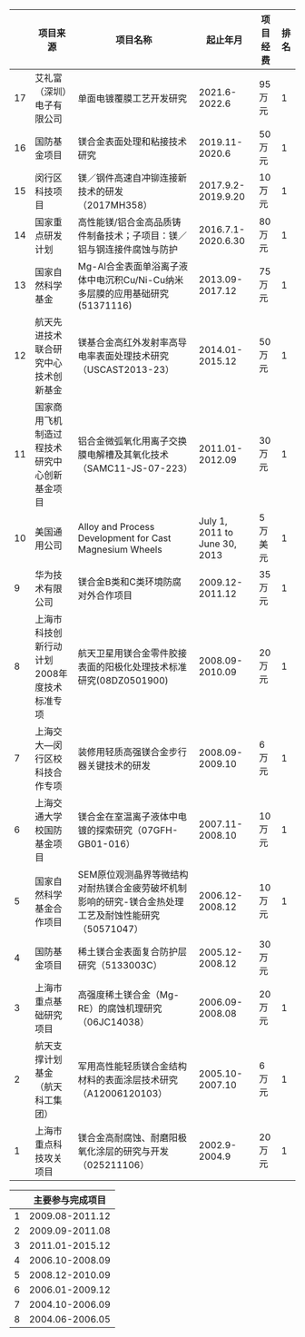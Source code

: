 |    | 项目来源                 | 项目名称                                                    | 起止年月                       | 项目经费       | 排名 |
| -- | ----------------------- | --------------------------------------------------------- | ----------------------------- | ------------- | -- |
| 17 | 艾礼富（深圳）电子有限公司  | 单面电镀覆膜工艺开发研究                                       | 2021.6- 2022.6                | 95万元        | 1  |
| 16 | 国防基金项目              | 镁合金表面处理和粘接技术研究                                   | 2019.11-2020.6                | 50万元         | 1  |
| 15 | 闵行区科技项目            | 镁／钢件高速自冲铆连接新技术的研发（2017MH358）                  | 2017.9.2-2019.9.20            | 10万元        | 1  |
| 14 | 国家重点研发计划          | 高性能镁/铝合金高品质铸件制备技术；子项目：镁／铝与钢连接件腐蚀与防护 | 2016.7.1-2020.6.30             | 80万元        | 1  |
| 13 | 国家自然科学基金          | Mg-Al合金表面单浴离子液体中电沉积Cu/Ni-Cu纳米多层膜的应用基础研究(51371116)     | 2013.09-2017.12   | 75万元        | 1  |
| 12 | 航天先进技术联合研究中心技术创新基金 | 镁基合金高红外发射率高导电率表面处理技术研究（USCAST2013-23）           | 2014.01-2015.12   | 50万元        | 1  |
| 11 | 国家商用飞机制造过程技术研究中心创新基金项目 | 铝合金微弧氧化用离子交换膜电解槽及其氧化技术（SAMC11-JS-07-223）  | 2011.01-2012.09  | 30万元        | 1  |
| 10 | 美国通用公司              | Alloy and Process Development for Cast Magnesium Wheels   | July 1, 2011 to June 30, 2013 | 5万美元        | 1  |
| 9  | 华为技术有限公司          | 镁合金B类和C类环境防腐对外合作项目                              | 2009.12-2011.12               | 35万元         | 1  |
| 8  | 上海市科技创新行动计划2008年度技术标准专项 | 航天卫星用镁合金零件胶接表面的阳极化处理技术标准研究(08DZ0501900)   | 2008.09-2010.09 | 20万元         | 1  |
| 7  | 上海交大—闵行区校科技合作专项 | 装修用轻质高强镁合金步行器关键技术的研发                       | 2008.09-2009.10               | 6万元          | 1  |
| 6  | 上海交通大学校国防基金项目  | 镁合金在室温离子液体中电镀的探索研究（07GFH-GB01-016）           | 2007.11-2008.10               | 10万元         | 1  |
| 5  | 国家自然科学基金合作项目    | SEM原位观测晶界等微结构对耐热镁合金疲劳破坏机制影响的研究\-镁合金热处理工艺及耐蚀性能研究（50571047）| 2006.12-2008.12  | 10万元 | 1  |
| 4  | 国防基金项目             | 稀土镁合金表面复合防护层研究（5133003C）                       | 2005.12-2008.12               | 30万元         |    |
| 3  | 上海市重点基础研究项目     | 高强度稀土镁合金（Mg-RE）的腐蚀机理研究（06JC14038）            | 2006.09-2008.08               | 20万元         | 1  |
| 2  | 航天支撑计划基金（航天科工集团） | 军用高性能轻质镁合金结构材料的表面涂层技术研究（A12006120103） | 2005.10-2007.10               | 6万元         | 1  |
| 1  | 上海市重点科技攻关项目     | 镁合金高耐腐蚀、耐磨阳极氧化涂层的研究与开发（025211106）         | 2002.9-2004.9                 | 20万元         | 1  |

|   | **主要参与完成项目**    |
| - | --------------- |
| 1 | 2009.08-2011.12 | 镁合金发动机关键材料及系统集成 | 国家高新技术研究计划(863计划) | 907万元 | 主要参与完成 **(****排名****:6/17****人****)** |
| 2 | 2009.09-2011.08 | 上海镁材料及应用工程技术研究中心 | 上海市科委 | 200万元 | 主要参与完成 **(****排名****:8/16****人****)** |
| 3 | 2011.01-2015.12 | 新型高强度耐热镁合金研究 | 国防基金项目 | 200万元 | 主要参与 **(****排名****:10/18****人****)** |
| 4 | 2006.10-2008.09 | 镁合金的表面形变强化研究 | 上海市科委 | 20万元 | 主要参与完成 **(****排名****:3/7****人****)** |
| 5 | 2008.12-2010.09 | 镁合金在新能源汽车中的应用及制造工艺开发 | 上海汽车工业科技发展基金会 | 40万元 | 主要参与完成 **(****排名****:8/17****人****)** |
| 6 | 2006.01-2009.12 | 高强度稀土镁合金及其精密成型 | 国防科学技术工业委员会 | 240万元 | 主要参与完成 **(****排名****:4/13****人****)** |
| 7 | 2004.10-2006.09 | 高强度镁合金及其汽车典型零件积压铸造成型技术研究 | 上海市科委 | 500万元 | 主要参与完成 **(****排名****:6/10****人****)** |
| 8 | 2004.06-2006.05 | 高强高韧铸造镁合金及其汽车零部件成型技术员研究 | 国际科技合作重点项目 | 624万元 | 主要参与完成 **(****排名****:5/9****人****)** |